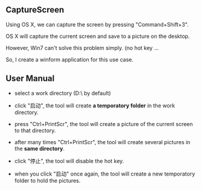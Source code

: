 ## CaptureScreen

Using OS X, we can capture the screen by pressing "Command+Shift+3".

OS X will capture the current screen and save to a picture on the desktop.

However, Win7 can't solve this problem simply. (no hot key ...

So, I create a winform application for this use case.

## User Manual

* select a work directory (D:\ by default)

* click "启动", the tool will create **a temporatory folder** in the work directory.

* press "Ctrl+PrintScr", the tool will create a picture of the current screen to that directory.

* after many times "Ctrl+PrintScr", the tool will create several pictures in the **same directory**.

* click "停止", the tool will disable the hot key.

* when you click "启动" once again, the tool will create a new temporatory folder to hold the pictures.
